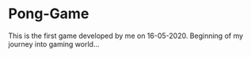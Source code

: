 # Pong-Game
This is the first game developed by me on 16-05-2020.
Beginning of my journey into gaming world...
